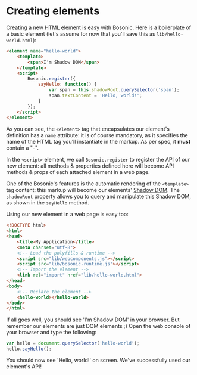 # Creating elements

Creating a new HTML element is easy with Bosonic. Here is a boilerplate of a basic element (let's assume for now that you'll save this as `lib/hello-world.html`):

``` html
<element name="hello-world">
    <template>
        <span>I'm Shadow DOM</span>
    </template>
    <script>
        Bosonic.register({
            sayHello: function() {
                var span = this.shadowRoot.querySelector('span');
                span.textContent = 'Hello, world!';
            }
        });
    </script>
</element>
```

As you can see, the `<element>` tag that encapsulates our element's definition has a `name` attribute: it is of course mandatory, as it specifies the name of the HTML tag you’ll instantiate in the markup. As per spec, it __must__ contain a "-".

In the `<script>` element, we call `Bosonic.register` to register the API of our new element: all methods & properties defined here will become API methods & props of each attached element in a web page.

One of the Bosonic's features is the automatic rendering of the `<template>` tag content: this markup will become our elements' [Shadow DOM](http://webcomponents.org/polyfills/shadow-dom/). The `shadowRoot` property allows you to query and manipulate this Shadow DOM, as shown in the `sayHello` method.

Using our new element in a web page is easy too:

``` html
<!DOCTYPE html>
<html>
<head>
    <title>My Application</title>
    <meta charset="utf-8">
    <!-- Load the polyfills & runtime -->
    <script src="lib/webcomponents.js"></script>
    <script src="lib/bosonic-runtime.js"></script>
    <!-- Import the element -->
    <link rel="import" href="lib/hello-world.html">
</head>
<body>
    <!-- Declare the element -->
    <hello-world></hello-world>
</body>
</html>

```

If all goes well, you should see 'I'm Shadow DOM' in your browser. But remember our elements are just DOM elements ;) Open the web console of your browser and type the following:

``` js
var hello = document.querySelector('hello-world');
hello.sayHello();
```
You should now see 'Hello, world!' on screen. We've successfully used our element's API!
